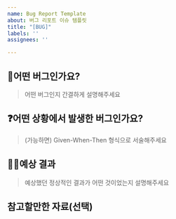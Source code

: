 ```yaml
---
name: Bug Report Template
about: 버그 리포트 이슈 템플릿
title: "[BUG]"
labels: ''
assignees: ''

---
```


## 🐞어떤 버그인가요?

> 어떤 버그인지 간결하게 설명해주세요

## ❓어떤 상황에서 발생한 버그인가요?

> (가능하면) Given-When-Then 형식으로 서술해주세요

## 🙆‍♀️예상 결과

> 예상했던 정상적인 결과가 어떤 것이었는지 설명해주세요

## 참고할만한 자료(선택)
